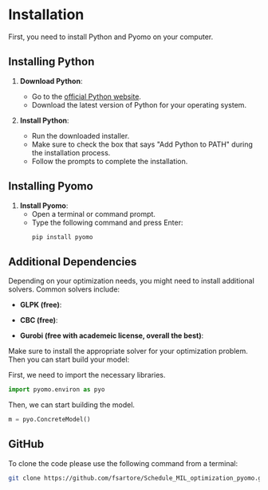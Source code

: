 # Installation
First, you need to install Python and Pyomo on your computer.

## Installing Python

1. **Download Python**:
   - Go to the [official Python website](https://www.python.org/downloads/).
   - Download the latest version of Python for your operating system.

2. **Install Python**:
   - Run the downloaded installer.
   - Make sure to check the box that says "Add Python to PATH" during the installation process.
   - Follow the prompts to complete the installation.



## Installing Pyomo

1. **Install Pyomo**:
   - Open a terminal or command prompt.
   - Type the following command and press Enter:
     ```sh
     pip install pyomo
     ```



## Additional Dependencies

Depending on your optimization needs, you might need to install additional solvers. Common solvers include:

- **GLPK (free)**:

- **CBC (free)**:

- **Gurobi (free with academeic license, overall the best)**:

Make sure to install the appropriate solver for your optimization problem. Then you can start build your model:

First, we need to import the necessary libraries.

```python
import pyomo.environ as pyo
```

Then, we can start building the model.

```python
m = pyo.ConcreteModel()
```

## GitHub
To clone the code please use the following command from a terminal:

```sh
git clone https://github.com/fsartore/Schedule_MIL_optimization_pyomo.git
```